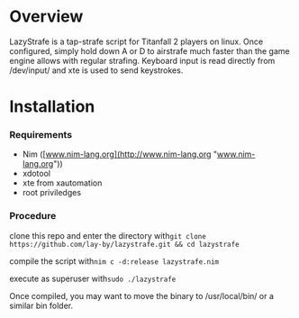 # Overview

LazyStrafe is a tap-strafe script for Titanfall 2 players on linux. Once configured, simply hold down A or D to airstrafe much faster than the game engine allows with regular strafing. Keyboard input is read directly from /dev/input/ and xte is used to send keystrokes. 

# Installation
### Requirements
- Nim ([www.nim-lang.org](http://www.nim-lang.org "www.nim-lang.org"))
- xdotool
- xte from xautomation
- root priviledges

### Procedure
clone this repo and enter the directory with`git clone https://github.com/lay-by/lazystrafe.git && cd lazystrafe`

compile the script with`nim c -d:release lazystrafe.nim`

execute as superuser with`sudo ./lazystrafe`

Once compiled, you may want to move the binary to /usr/local/bin/ or a similar bin folder.
